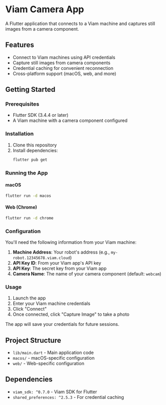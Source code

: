 # Viam Camera App

A Flutter application that connects to a Viam machine and captures still images from a camera component.

## Features

- Connect to Viam machines using API credentials
- Capture still images from camera components
- Credential caching for convenient reconnection
- Cross-platform support (macOS, web, and more)

## Getting Started

### Prerequisites

- Flutter SDK (3.4.4 or later)
- A Viam machine with a camera component configured

### Installation

1. Clone this repository
2. Install dependencies:
   ```bash
   flutter pub get
   ```

### Running the App

#### macOS
```bash
flutter run -d macos
```

#### Web (Chrome)
```bash
flutter run -d chrome
```

### Configuration

You'll need the following information from your Viam machine:

1. **Machine Address**: Your robot's address (e.g., `my-robot.12345678.viam.cloud`)
2. **API Key ID**: From your Viam app's API key
3. **API Key**: The secret key from your Viam app
4. **Camera Name**: The name of your camera component (default: `webcam`)

### Usage

1. Launch the app
2. Enter your Viam machine credentials
3. Click "Connect"
4. Once connected, click "Capture Image" to take a photo

The app will save your credentials for future sessions.

## Project Structure

- `lib/main.dart` - Main application code
- `macos/` - macOS-specific configuration
- `web/` - Web-specific configuration

## Dependencies

- `viam_sdk: ^0.7.0` - Viam SDK for Flutter
- `shared_preferences: ^2.5.3` - For credential caching 